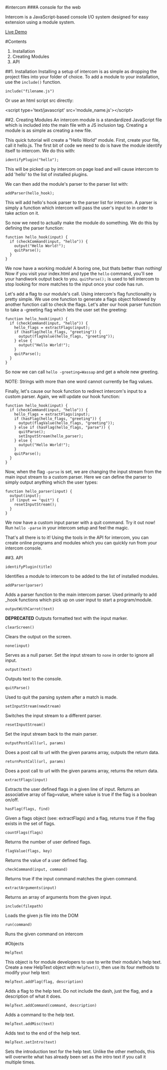 #intercom
###A console for the web

Intercom is a JavaScript-based console I/O system designed for 
easy extension using a module system.

[Live Demo](http://i.amMichael.com/demo/intercom)


#Contents
1. Installation
2. Creating Modules
3. API

##1. Installation
Installing a setup of intercom is as simple as dropping the project files into 
your folder of choice.
To add a module to your installation, use the `include()` function.

`include("filename.js")`

Or use an html script src directly:

&lt;script type='text/javascript' src='module_name.js'&gt;&lt;/script&gt;

##2. Creating Modules
An intercom module is a standardized JavaScript file which is included into the 
main file with a JS inclusion tag. Creating a module is as simple as creating 
a new file.

This quick tutorial will create a "Hello World" module. First, create your 
file, call it hello.js. The first bit of code we need to do is have the module 
identify itself to intercom. We do this with:

    identifyPlugin("hello");

This will be picked up by intercom on page load and will cause intercom to add 
'hello' to the list of installed plugins.

We can then add the module's parser to the parser list with:

    addParser(hello_hook);

This will add hello's hook parser to the parser list for intercom. A parser is 
simply a function which intercom will pass the user's input to in order to take 
action on it.

So now we need to actually make the module do something. We do this by defining 
the parser function:

    function hello_hook(input) {
      if (checkCommand(input, "hello")) {
        output("Hello World!");
        quitParse();
      }
    }
    
We now have a working module! A boring one, but thats better than nothing! Now 
if you visit your index.html and type the `hello` command, you'll see your 
handiwork output back to you. `quitParse();` is used to tell intercom to stop 
looking for more matches to the input once your code has run.

Let's add a flag to our module's call. Using intercom's flag functionality is 
pretty simple. We use one function to generate a flags object followed by 
another function call to check the flags. Let's alter our hook parser function 
to take a -greeting flag which lets the user set the greeting:
    
    function hello_hook(input) {
      if (checkCommand(input, "hello")) {
        hello_flags = extractFlags(input);
        if (hasFlag(hello_flags, "greeting")) {
          output(flagValue(hello_flags, "greeting"));
        } else {
          output("Hello World!");
        }
        quitParse();
      }
    }
    
So now we can call `hello -greeting=Wassap` and get a whole new greeting.

NOTE: Strings with more than one word cannot currently be flag values.

Finally, let's cause our hook function to redirect intercom's input to a custom 
parser. Again, we will update our hook function:
    
    function hello_hook(input) {
      if (checkCommand(input, "hello")) {
        hello_flags = extractFlags(input);
        if (hasFlag(hello_flags, "greeting")) {
          output(flagValue(hello_flags, "greeting"));
        } else if (hasFlag(hello_flags, "parse")) {
          quitParse();
          setInputStream(hello_parser);
        } else {
          output("Hello World!");
        }
        quitParse();
      }
    }
    
Now, when the flag `-parse` is set, we are changing the input stream from the 
main input stream to a custom parser. Here we can define the parser to simply 
output anything which the user types:
    
    function hello_parser(input) {
      output(input);
      if (input == "quit") {
        resetInputStream();
      }
    }
    
We now have a custom input parser with a quit command. Try it out now! Run 
`hello -parse` in your intercom setup and feel the magic.

That's all there is to it! Using the tools in the API for intercom, you can 
create online programs and modules which you can quickly run from your intercom 
console.

##3. API

`identifyPlugin(title)`

Identifies a module to intercom to be added to the list of installed modules.


`addParser(parser)`

Adds a parser function to the main intercom parser. Used primarily to add _hook 
functions which pick up on user input to start a program/module.
  

`outputWithCarrot(text)`

**DEPRECATED** Outputs formatted text with the input marker.


`clearScreen()`

Clears the output on the screen.


`none(input)`

Serves as a null parser. Set the input stream to `none` in order to ignore all 
input.


`output(text)`

Outputs text to the console.


`quitParse()`

Used to quit the parsing system after a match is made.


`setInputStream(newStream)`

Switches the input stream to a different parser.


`resetInputStream()`

Set the input stream back to the main parser.


`outputPostCall(url, params)`

Does a post call to url with the given params array, outputs the return data.


`returnPostCall(url, params)`

Does a post call to url with the given params array, returns the return data.


`extractFlags(input)`

Extracts the user defined flags in a given line of input. Returns an 
associative array of flag=value, where value is true if the flag is a boolean 
on/off.


`hasFlag(flags, find)`

Given a flags object (see: extractFlags) and a flag, returns true if the flag 
exists in the set of flags.


`countFlags(flags)`

Returns the number of user defined flags.


`flagValue(flags, key)`

Returns the value of a user defined flag.


`checkCommand(input, command)`

Returns true if the input command matches the given command.


`extractArguments(input)`

Returns an array of arguments from the given input.


`include(filepath)`

Loads the given js file into the DOM


`run(command)`

Runs the given command on intercom

#Objects

`HelpText`

This object is for module developers to use to write their module's help text. 
Create a new HelpText object with `HelpText()`, then use its four methods to 
modify your help text:

`HelpText.addFlag(flag, description)`

Adds a flag to the help text. Do not include the dash, just the flag, and a 
description of what it does.

`HelpText.addCommand(command, description)`

Adds a command to the help text.

`HelpText.addMisc(text)`

Adds text to the end of the help text.

`HelpText.setIntro(text)`

Sets the introduction text for the help text. Unlike the other methods, this 
will overwrite what has already been set as the intro text if you call it 
multiple times.
